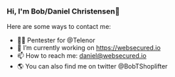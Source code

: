 ### Hi, I'm Bob/Daniel Christensen👋

Here are some ways to contact me:

- 🧑‍💻 Pentester for @Telenor
- 🔭 I’m currently working on https://websecured.io
- 📫 How to reach me: daniel@websecured.io
- 🌎 You can also find me on twitter @BobTShoplifter
